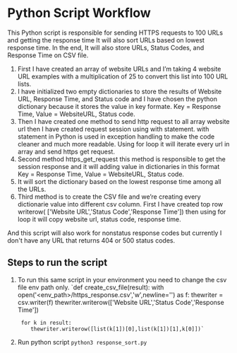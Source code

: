 # Python Script Workflow
This Python script is responsible for sending HTTPS requests to 100 URLs and getting the response time It will also sort URLs based on lowest response time. In the end, It will also store URLs, Status Codes, and Response Time on CSV file.

1. First I have created an array of website URLs and I’m taking 4 website URL examples with a multiplication of 25 to convert this list into 100 URL lists.
2. I have initialized two empty dictionaries to store the results of Website URL, Response Time, and Status code and I have chosen the python dictionary      because it stores the value in key formate. Key = Response Time, Value = WebsiteURL, Status code.
3. Then I have created one method to send http request to all array website url then I have created request session using with statement. with statement in Python is used in exception handling to make the code cleaner and much more readable. Using for loop it will iterate every url in array and send https get request.
4. Second method https_get_request this method is responsible to get the session response and it will adding value in dictionaries in this format Key = Response Time, Value = WebsiteURL, Status code.
5. It will sort the dictionary based on the lowest response time among all the URLs.
6. Third method is to create the CSV file and we’re creating every dictionarie value into different csv column. First I have created top row writerow(  ['Website URL','Status Code','Response Time']) then using for loop it will copy website url, status code, response time.

And this script will also work for nonstatus response codes but currently I don't have any URL that returns 404 or 500 status codes.

## Steps to run the script

1. To run this same script in your environment you need to change the csv file env path only.
`def create_csv_file(result):
    with open('<env_path>/https_response.csv','w',newline='') as f:
        thewriter = csv.writer(f)
        thewriter.writerow(['Website URL','Status Code','Response Time'])

        for k in result:
           thewriter.writerow([list(k[1])[0],list(k[1])[1],k[0]])`

2. Run python script
`python3 response_sort.py`